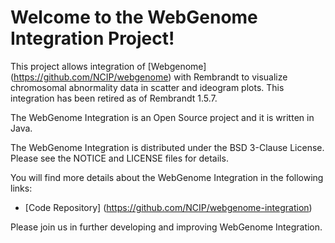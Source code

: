 Welcome to the WebGenome Integration Project!
=====================================

This project allows integration of [Webgenome] (https://github.com/NCIP/webgenome) with Rembrandt to visualize 
chromosomal abnormality data in scatter and ideogram plots. This integration has been retired as of Rembrandt 1.5.7.

The WebGenome Integration is an Open Source project and it is written in Java.

The WebGenome Integration is distributed under the BSD 3-Clause License.
Please see the NOTICE and LICENSE files for details.

You will find more details about the WebGenome Integration in the following links:
 * [Code Repository] (https://github.com/NCIP/webgenome-integration)
 
Please join us in further developing and improving WebGenome Integration.
